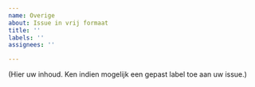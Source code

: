 ```yaml
---
name: Overige
about: Issue in vrij formaat
title: ''
labels: ''
assignees: ''

---
```


(Hier uw inhoud. Ken indien mogelijk een gepast label toe aan uw issue.)
